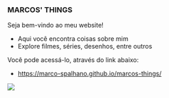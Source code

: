 ### MARCOS' THINGS

Seja bem-vindo ao meu website!


- Aqui você encontra coisas sobre mim
- Explore filmes, séries, desenhos, entre outros

Você pode acessá-lo, através do link abaixo:
- https://marco-spalhano.github.io/marcos-things/

![](https://media1.tenor.com/m/GstVwcHZ-qEAAAAd/snoopy.gif)
